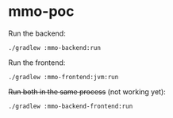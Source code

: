 # mmo-poc

Run the backend:

```
./gradlew :mmo-backend:run
```

Run the frontend:

```
./gradlew :mmo-frontend:jvm:run
```

~~Run both in the same process~~ (not working yet):

```
./gradlew :mmo-backend-frontend:run
```
